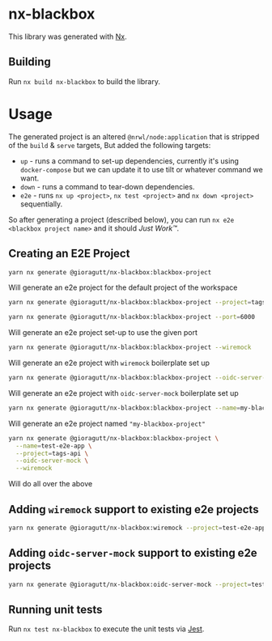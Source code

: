 # nx-blackbox

This library was generated with [Nx](https://nx.dev).

## Building

Run `nx build nx-blackbox` to build the library.

# Usage

The generated project is an altered `@nrwl/node:application` that is stripped of the `build` & `serve` targets,
But added the following targets:

- `up` - runs a command to set-up dependencies, currently it's using `docker-compose` but we can update it to use tilt or whatever command we want.
- `down` - runs a command to tear-down dependencies.
- `e2e` - runs `nx up <project>`, `nx test <project>` and `nx down <project>` sequentially.

So after generating a project (described below), you can run `nx e2e <blackbox project name>` and it should _Just Work™_.

## Creating an E2E Project

```bash
yarn nx generate @gioragutt/nx-blackbox:blackbox-project
```

Will generate an e2e project for the default project of the workspace

```bash
yarn nx generate @gioragutt/nx-blackbox:blackbox-project --project=tags-api
```

```bash
yarn nx generate @gioragutt/nx-blackbox:blackbox-project --port=6000
```

Will generate an e2e project set-up to use the given port

```bash
yarn nx generate @gioragutt/nx-blackbox:blackbox-project --wiremock
```

Will generate an e2e project with `wiremock` boilerplate set up

```bash
yarn nx generate @gioragutt/nx-blackbox:blackbox-project --oidc-server-mock
```

Will generate an e2e project with `oidc-server-mock` boilerplate set up

```bash
yarn nx generate @gioragutt/nx-blackbox:blackbox-project --name=my-blackbox-project
```

Will generate an e2e project named `"my-blackbox-project"`

```bash
yarn nx generate @gioragutt/nx-blackbox:blackbox-project \
  --name=test-e2e-app \
  --project=tags-api \
  --oidc-server-mock \
  --wiremock
```

Will do all over the above

## Adding `wiremock` support to existing e2e projects

```bash
yarn nx generate @gioragutt/nx-blackbox:wiremock --project=test-e2e-app
```

## Adding `oidc-server-mock` support to existing e2e projects

```bash
yarn nx generate @gioragutt/nx-blackbox:oidc-server-mock --project=test-e2e-app
```

## Running unit tests

Run `nx test nx-blackbox` to execute the unit tests via [Jest](https://jestjs.io).

